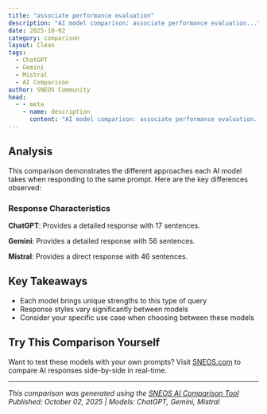 ```yaml
---
title: "associate performance evaluation"
description: "AI model comparison: associate performance evaluation..."
date: 2025-10-02
category: comparison
layout: Clean
tags:
  - ChatGPT
  - Gemini
  - Mistral
  - AI Comparison
author: SNEOS Community
head:
  - - meta
    - name: description
      content: "AI model comparison: associate performance evaluation..."
---
```


<ChatComparison
  title="associate performance evaluation"
  prompt="associate performance evaluation"
  :responses='{
    "ChatGPT": "An **associate performance evaluation** is a formal review process in which an employee\u2019s job performance is assessed, typically by their supervisor or manager. This evaluation helps identify strengths, areas for improvement, and goals for future development. It also provides a structured opportunity for feedback, communication, and alignment of expectations.\n\n### Key Components of an Associate Performance Evaluation\n\n1. **Job Performance Assessment**\n   - Quality and accuracy of work\n   - Productivity and efficiency\n   - Meeting deadlines and goals\n   - Problem-solving skills\n\n2. **Skills and Competencies**\n   - Communication skills\n   - Teamwork and collaboration\n   - Technical abilities\n   - Adaptability and learning\n\n3. **Behavior and Attitude**\n   - Professionalism\n   - Initiative and motivation\n   - Reliability and punctuality\n   - Conflict resolution\n\n4. **Goal Setting**\n   - Establishing objectives for the next review period\n   - Identifying training or development needs\n   - Career growth plans\n\n5. **Feedback**\n   - Supervisor\u2019s comments and recommendations\n   - Employee\u2019s self-assessment and feedback\n\n### Sample Structure of an Associate Performance Evaluation Form\n\n| Section                   | Details                                  |\n|---------------------------|------------------------------------------|\n| Employee Information       | Name, Position, Department, Review Period |\n| Job Performance           | Ratings (e.g., Outstanding, Meets Expectations, Needs Improvement) with comments |\n| Skills and Competencies   | Assessment of relevant skills with examples |\n| Behavior and Attitude     | Assessment of work ethic and interpersonal skills |\n| Achievements              | Notable accomplishments during the period |\n| Areas for Improvement    | Specific suggestions for growth           |\n| Goals for Next Period    | SMART goals (Specific, Measurable, Achievable, Relevant, Time-bound) |\n| Employee Comments        | Space for employee feedback or concerns  |\n| Signatures               | Supervisor and employee signatures        |\n\n### Tips for Conducting Effective Performance Evaluations\n- Prepare ahead by reviewing the employee\u2019s work and any previous evaluations.\n- Be specific and objective; use examples to support feedback.\n- Balance positive feedback with constructive criticism.\n- Encourage open dialogue and listen to the employee\u2019s perspective.\n- Set clear, achievable goals to motivate improvement.\n\nIf you would like, I can help you draft a detailed associate performance evaluation form or provide sample questions and rating scales. Just let me know!",
    "Gemini": "Performance evaluations for associates are a critical part of talent management. They serve multiple purposes, including:\n\n*   **Providing feedback:** Giving associates insights into their strengths, areas for improvement, and progress toward goals.\n*   **Documenting performance:** Creating a record of an associate\u0027s contributions, achievements, and challenges over a specific period.\n*   **Identifying development needs:** Pinpointing skills gaps and areas where training or coaching could enhance performance.\n*   **Making compensation and promotion decisions:** Providing data to support decisions related to salary increases, bonuses, and career advancement.\n*   **Improving overall performance:** Motivating associates to perform at their best and contributing to the organization\u0027s success.\n\nHere\u0027s a breakdown of key aspects related to associate performance evaluations:\n\n**1. Elements of an Effective Performance Evaluation System:**\n\n*   **Clear Goals and Expectations:** Associates should have a clear understanding of their job responsibilities, performance expectations, and how their work contributes to the organization\u0027s goals.\n*   **Regular Feedback:** Feedback should be ongoing, not just during the formal evaluation. Regular check-ins, coaching, and informal feedback are crucial for continuous improvement.\n*   **Fair and Objective Assessment:** Evaluations should be based on observable behaviors and results, not on subjective opinions or personal biases.\n*   **Two-Way Communication:** The evaluation process should involve a dialogue between the manager and the associate, allowing for open discussion and questions.\n*   **Actionable Development Plans:** Evaluations should lead to the creation of personalized development plans that address areas for improvement and support career growth.\n*   **Consistent Application:** The performance evaluation process should be applied consistently across all associates, regardless of their background or position.\n\n**2. Common Performance Evaluation Methods:**\n\n*   **Traditional Appraisal:** This involves a manager completing a standardized form to rate an associate\u0027s performance on various criteria (e.g., job knowledge, teamwork, communication).\n*   **360-Degree Feedback:** Feedback is collected from multiple sources, including supervisors, peers, subordinates, and even customers.\n*   **Management by Objectives (MBO):** Associates and managers jointly set specific, measurable, achievable, relevant, and time-bound (SMART) goals, and performance is evaluated against these goals.\n*   **Behaviorally Anchored Rating Scales (BARS):** This method uses specific behavioral examples to define different levels of performance, making the evaluation more objective.\n*   **Continuous Performance Management:** This involves ongoing conversations, feedback, and coaching throughout the year, rather than relying solely on a formal annual review.\n\n**3. Key Areas Covered in Performance Evaluations:**\n\n*   **Job Knowledge and Skills:** How well the associate understands and applies the knowledge and skills required for their job.\n*   **Work Quality and Accuracy:** The quality, accuracy, and thoroughness of the associate\u0027s work.\n*   **Productivity and Efficiency:** The amount of work the associate completes and how efficiently they complete it.\n*   **Problem-Solving and Decision-Making:** The associate\u0027s ability to identify and solve problems, and make sound decisions.\n*   **Communication and Interpersonal Skills:** The associate\u0027s ability to communicate effectively with others and work well in a team.\n*   **Initiative and Proactiveness:** The associate\u0027s willingness to take initiative and go above and beyond their assigned tasks.\n*   **Attendance and Punctuality:** The associate\u0027s reliability in terms of attendance and punctuality.\n*   **Adherence to Company Policies and Procedures:** The associate\u0027s compliance with company rules and guidelines.\n*   **Goal Achievement:** The extent to which the associate has met their individual and team goals.\n\n**4. Giving and Receiving Feedback:**\n\n*   **For Managers:**\n    *   **Be Specific:** Provide concrete examples of the associate\u0027s behavior or results.\n    *   **Focus on Behavior, Not Personality:** Avoid making judgments about the associate\u0027s personality; focus on their actions and their impact.\n    *   **Be Constructive:** Offer suggestions for improvement and support the associate in developing their skills.\n    *   **Be Empathetic:** Understand the associate\u0027s perspective and be sensitive to their feelings.\n    *   **Listen Actively:** Pay attention to what the associate is saying and ask clarifying questions.\n\n*   **For Associates:**\n    *   **Be Open-Minded:** Listen to the feedback without getting defensive.\n    *   **Ask Questions:** Clarify any points that are unclear.\n    *   **Take Responsibility:** Acknowledge areas where you need to improve.\n    *   **Express Gratitude:** Thank the manager for their feedback.\n    *   **Focus on Solutions:** Work with the manager to develop a plan for improvement.\n\n**5. Potential Challenges and How to Address Them:**\n\n*   **Bias:** Ensure that managers are trained to recognize and avoid biases in their evaluations. Use standardized forms and objective criteria.\n*   **Lack of Time:** Allocate sufficient time for performance evaluations and provide managers with the resources they need to conduct them effectively.\n*   **Discomfort with Giving Negative Feedback:** Provide managers with training on how to deliver negative feedback in a constructive and supportive way.\n*   **Lack of Follow-Up:** Ensure that development plans are implemented and that associates receive ongoing support and coaching.\n\n**6. Trends in Performance Evaluation:**\n\n*   **Continuous Performance Management:** Moving away from annual reviews to ongoing conversations and feedback.\n*   **Focus on Strengths:** Identifying and leveraging associates\u0027 strengths, rather than solely focusing on weaknesses.\n*   **Agile Performance Management:** Adapting performance goals and development plans to changing business needs.\n*   **Technology-Enabled Performance Management:** Using software and tools to streamline the evaluation process and provide real-time feedback.\n\n**In conclusion, effective performance evaluations are essential for developing associates, improving performance, and achieving organizational goals. By implementing a well-designed system and providing managers with the necessary training and support, organizations can create a culture of continuous improvement and growth.**\n",
    "Mistral": "Evaluating associate performance is a critical aspect of managing a team effectively. Here are some steps and methods to conduct a thorough and fair evaluation:\n\n### 1. **Set Clear Goals and Expectations**\n   - **SMART Goals:** Ensure that goals are Specific, Measurable, Achievable, Relevant, and Time-bound.\n   - **Job Descriptions:** Clearly define roles and responsibilities.\n\n### 2. **Regular Feedback**\n   - **Ongoing Communication:** Provide continuous feedback rather than waiting for formal reviews.\n   - **Check-ins:** Schedule regular check-ins to discuss progress and address any issues.\n\n### 3. **Performance Metrics**\n   - **Quantitative Metrics:** Use metrics such as sales figures, productivity rates, and error rates.\n   - **Qualitative Metrics:** Evaluate soft skills like communication, teamwork, and problem-solving.\n\n### 4. **360-Degree Feedback**\n   - **Peer Reviews:** Collect feedback from colleagues.\n   - **Manager Reviews:** Get input from direct supervisors.\n   - **Self-Assessment:** Allow associates to evaluate their own performance.\n\n### 5. **Behavioral Competencies**\n   - **Core Competencies:** Assess skills like leadership, adaptability, and customer service.\n   - **Behavioral Indicators:** Look for specific behaviors that demonstrate these competencies.\n\n### 6. **Performance Reviews**\n   - **Annual Reviews:** Conduct formal reviews annually or semi-annually.\n   - **Mid-Year Reviews:** Provide a mid-year check-in to assess progress and make adjustments.\n\n### 7. **Development Plans**\n   - **Training and Development:** Identify areas for improvement and provide resources for development.\n   - **Career Pathing:** Discuss career goals and create a plan for advancement.\n\n### 8. **Recognition and Rewards**\n   - **Acknowledge Achievements:** Recognize and reward outstanding performance.\n   - **Incentives:** Use bonuses, promotions, or other incentives to motivate associates.\n\n### 9. **Documentation**\n   - **Keep Records:** Maintain detailed records of performance, feedback, and any disciplinary actions.\n   - **Transparency:** Ensure that the evaluation process is transparent and fair.\n\n### 10. **Feedback Loop**\n   - **Two-Way Communication:** Encourage associates to provide feedback on the evaluation process.\n   - **Continuous Improvement:** Use feedback to improve the evaluation process.\n\n### Example Evaluation Criteria\n\n1. **Productivity**\n   - Meeting deadlines\n   - Quality of work\n   - Efficiency\n\n2. **Communication**\n   - Clarity and effectiveness\n   - Listening skills\n   - Written and verbal communication\n\n3. **Teamwork**\n   - Collaboration\n   - Conflict resolution\n   - Supporting colleagues\n\n4. **Problem-Solving**\n   - Analytical skills\n   - Creativity\n   - Decision-making\n\n5. **Customer Service**\n   - Handling customer inquiries\n   - Resolving issues\n   - Customer satisfaction\n\n6. **Adaptability**\n   - Handling change\n   - Learning new skills\n   - Flexibility\n\n### Tools for Evaluation\n\n- **Performance Review Forms:** Standardized forms to ensure consistency.\n- **Surveys:** Collect feedback from multiple sources.\n- **Software:** Use HR software to track performance and manage evaluations.\n\n### Best Practices\n\n- **Objectivity:** Ensure evaluations are based on objective criteria.\n- **Consistency:** Apply the same standards to all associates.\n- **Confidentiality:** Maintain confidentiality in the evaluation process.\n- **Support:** Provide support and resources for improvement.\n\nBy following these steps and methods, you can create a comprehensive and effective associate performance evaluation process that fosters growth and development within your team."
  }'
  published-date="00:56"
/>

## Analysis

This comparison demonstrates the different approaches each AI model takes when responding to the same prompt. Here are the key differences observed:

### Response Characteristics

**ChatGPT**: Provides a detailed response with 17 sentences. 

**Gemini**: Provides a detailed response with 56 sentences. 

**Mistral**: Provides a direct response with 46 sentences. 

## Key Takeaways

- Each model brings unique strengths to this type of query
- Response styles vary significantly between models
- Consider your specific use case when choosing between these models

## Try This Comparison Yourself

Want to test these models with your own prompts? Visit [SNEOS.com](https://sneos.com) to compare AI responses side-by-side in real-time.

---

*This comparison was generated using the [SNEOS AI Comparison Tool](https://sneos.com)*
*Published: October 02, 2025 | Models: ChatGPT, Gemini, Mistral*
